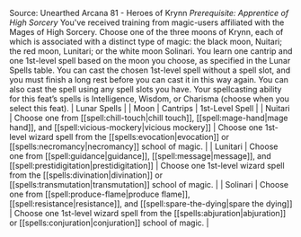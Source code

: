 Source: Unearthed Arcana 81 - Heroes of Krynn
*Prerequisite: Apprentice of High Sorcery*
You've received training from magic-users affiliated with the Mages of High Sorcery.
Choose one of the three moons of Krynn, each of which is associated with a distinct type of magic: the black moon, Nuitari; the red moon, Lunitari; or the white moon Solinari. You learn one cantrip and one 1st-level spell based on the moon you choose, as specified in the Lunar Spells table.
You can cast the chosen 1st-level spell without a spell slot, and you must finish a long rest before you can cast it in this way again. You can also cast the spell using any spell slots you have.
Your spellcasting ability for this feat’s spells is Intelligence, Wisdom, or Charisma (choose when you select this feat).
| Lunar Spells |
| Moon | Cantrips | 1st-Level Spell |
| Nuitari | Choose one from [[spell:chill-touch|chill touch]], [[spell:mage-hand|mage hand]], and [[spell:vicious-mockery|vicious mockery]] | Choose one 1st-level wizard spell from the [[spells:evocation|evocation]] or [[spells:necromancy|necromancy]] school of magic. |
| Lunitari | Choose one from [[spell:guidance|guidance]], [[spell:message|message]], and [[spell:prestidigitation|prestidigitation]] | Choose one 1st-level wizard spell from the [[spells:divination|divination]] or [[spells:transmutation|transmutation]] school of magic. |
| Solinari | Choose one from [[spell:produce-flame|produce flame]], [[spell:resistance|resistance]], and [[spell:spare-the-dying|spare the dying]] | Choose one 1st-level wizard spell from the [[spells:abjuration|abjuration]] or [[spells:conjuration|conjuration]] school of magic. |